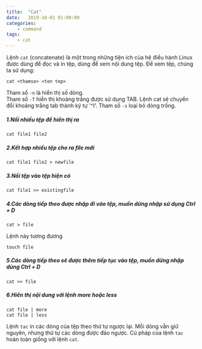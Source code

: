 ```yaml
---
title:	"Cat"
date:	2019-10-01 01:00:00
categories:
    - command
tags:
    - cat
---
```


Lệnh `cat` (concatenate) là một trong những tiện ích của hệ điều hành Linux được dùng để đọc và in tệp, dùng để xem nội dung tệp. Để xem tệp, chúng ta sử dụng:
~~~
cat <thamso> <ten tep>
~~~
Tham số `-n` là hiển thị số dòng. <br/>
Tham số `-T` hiển thị khoảng trắng được sử dụng TAB. Lệnh cat sẽ chuyển đổi khoảng trắng tab thành ký tự '^I'.
Tham số `-s` loại bỏ dòng trống.

##### 1.Nối nhiều tệp để hiển thị ra
~~~
cat file1 file2
~~~

##### 2.Kết hợp nhiều tệp cho ra file mới
~~~
cat file1 file2 > newfile
~~~

##### 3.Nối tệp vào tệp hiện có
~~~
cat file1 >> existingfile
~~~

##### 4.Các dòng tiếp theo được nhập đi vào tệp, muốn dừng nhập sử dụng **Ctrl + D**
~~~
cat > file
~~~
Lệnh này tương đương
~~~
touch file
~~~

##### 5.Các dòng tiếp theo sẽ được thêm tiếp tục vào tệp, muốn dừng nhập dùng **Ctrl + D**
~~~
cat >> file
~~~

##### 6.Hiển thị nội dung với lệnh *more* hoặc *less*
~~~
cat file | more
cat file | less
~~~

Lệnh `tac` in các dòng của tệp theo thứ tự ngược lại. Mỗi dòng vẫn giữ nguyên, nhưng thứ tự các dòng được đảo ngược. Cú pháp của lệnh `tac` hoàn toàn giống với lệnh `cat`.
